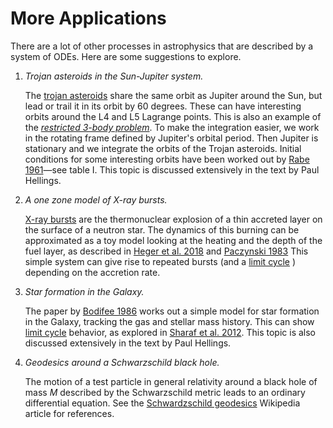 More Applications
=================

There are a lot of other processes in astrophysics that are described
by a system of ODEs.  Here are some suggestions to explore.

1. _Trojan asteroids in the Sun-Jupiter system._

   The [trojan
   asteroids](https://en.wikipedia.org/wiki/Jupiter_trojan) share the
   same orbit as Jupiter around the Sun, but lead or trail it in its
   orbit by 60 degrees.  These can have interesting orbits around the
   L4 and L5 Lagrange points.  This is also an example of the
   [_restricted 3-body
   problem_](https://en.wikipedia.org/wiki/Three-body_problem#Restricted_three-body_problem).
   To make the integration easier, we work in the rotating frame
   defined by Jupiter's orbital period.  Then Jupiter is stationary
   and we integrate the orbits of the Trojan asteroids.  Initial
   conditions for some interesting orbits have been worked out by
   [Rabe
   1961](https://ui.adsabs.harvard.edu/abs/1961AJ.....66..500R/abstract)&mdash;see
   table I.  This topic is discussed extensively in the text by Paul
   Hellings.


2. _A one zone model of X-ray bursts._

   [X-ray bursts](https://en.wikipedia.org/wiki/X-ray_burster) are the
   thermonuclear explosion of a thin accreted layer on the surface of
   a neutron star.  The dynamics of this burning can be approximated
   as a toy model looking at the heating and the depth of the fuel
   layer, as described in [Heger et
   al. 2018](https://arxiv.org/pdf/astro-ph/0511292.pdf) and
   [Paczynski
   1983](https://articles.adsabs.harvard.edu/pdf/1983ApJ...264..282P)
   This simple system can give rise to repeated bursts (and a [limit cycle](https://en.wikipedia.org/wiki/Limit_cycle)
   ) depending on the accretion rate.


3. _Star formation in the Galaxy._

   The paper by [Bodifee
   1986](https://articles.adsabs.harvard.edu/pdf/1986Ap%26SS.122...41B)
   works out a simple model for star formation in the Galaxy, tracking
   the gas and stellar mass history.
   This can show [limit cycle](https://en.wikipedia.org/wiki/Limit_cycle) behavior, as
   explored in [Sharaf et al. 2012](https://ui.adsabs.harvard.edu/abs/2012JAsGe...1...70S/abstract).
   This topic is also discussed extensively in the text by Paul Hellings.


4. _Geodesics around a Schwarzschild black hole._

   The motion of a test particle in general relativity around a black hole of mass $M$
   described by the Schwarzschild metric leads to an ordinary differential equation.
   See the [Schwardzschild geodesics](https://en.m.wikipedia.org/wiki/Schwarzschild_geodesics) Wikipedia
   article for references.
   
